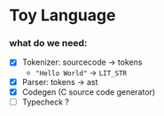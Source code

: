 # Toy Language

### what do we need:

- [x] Tokenizer: sourcecode -> tokens
    - `"Hello World"` -> `LIT_STR`
- [x] Parser: tokens -> ast
- [x] Codegen (C source code generator)
- [ ] Typecheck ?
